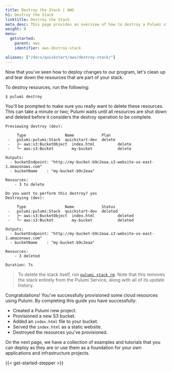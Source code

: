 ```yaml
---
title: Destroy the Stack | AWS
h1: Destroy the Stack
linktitle: Destroy the Stack
meta_desc: This page provides an overview of how to destroy a Pulumi stack of an AWS project.
weight: 8
menu:
  getstarted:
    parent: aws
    identifier: aws-destroy-stack

aliases: ["/docs/quickstart/aws/destroy-stack/"]
---
```


Now that you've seen how to deploy changes to our program, let's clean up and tear down the resources that are part of your stack.

To destroy resources, run the following:

```bash
$ pulumi destroy
```

You'll be prompted to make sure you really want to delete these resources. This can take a minute or two; Pulumi waits until all resources are shut down and deleted before it considers the destroy operation to be complete.

```
Previewing destroy (dev):

     Type                 Name            Plan
 -   pulumi:pulumi:Stack  quickstart-dev  delete
 -   ├─ aws:s3:BucketObject  index.html          delete
 -   └─ aws:s3:Bucket        my-bucket           delete

Outputs:
  - bucketEndpoint: "http://my-bucket-b9c2eaa.s3-website-us-east-1.amazonaws.com"
  - bucketName    : "my-bucket-b9c2eaa"

Resources:
    - 3 to delete

Do you want to perform this destroy? yes
Destroying (dev):

     Type                 Name            Status
 -   pulumi:pulumi:Stack  quickstart-dev  deleted
 -   ├─ aws:s3:BucketObject  index.html          deleted
 -   └─ aws:s3:Bucket        my-bucket           deleted

Outputs:
  - bucketEndpoint: "http://my-bucket-b9c2eaa.s3-website-us-east-1.amazonaws.com"
  - bucketName    : "my-bucket-b9c2eaa"

Resources:
    - 3 deleted

Duration: 7s
```

> To delete the stack itself, run [`pulumi stack rm`](/docs/reference/cli/pulumi_stack_rm). Note that this removes the stack entirely from the Pulumi Service, along with all of its update history.

Congratulations! You've successfully provisioned some cloud resources using Pulumi. By completing this guide you have successfully:

- Created a Pulumi new project.
- Provisioned a new S3 bucket.
- Added an `index.html` file to your bucket.
- Served the `index.html` as a static website.
- Destroyed the resources you've provisioned.

On the next page, we have a collection of examples and tutorials that you can deploy as they are or use them as a foundation for your own applications and infrastructure projects.

{{< get-started-stepper >}}
